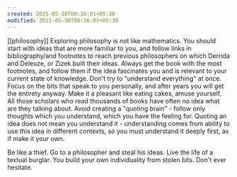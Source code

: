 ```yaml
---
created: 2021-05-30T00:36:01+05:30
modified: 2021-05-30T00:36:03+05:30
---
```

[[philosophy]]
Exploring philosophy is not like mathematics. You should start with ideas that are more familiar to you, and follow links in bibliography/and footnotes to reach previous philosophers on which Derrida and Deleuze, or Zizek built their ideas.
Always get the book with the most footnotes, and follow them if the idea fascinates you and is relevant to your current state of knowledge.
Don't try to "understand everything" at once. Focus on the bits that speak to you personally, and after years you will get the entirety anyway.
Make it a pleasant like eating cakes, amuse yourself. All those scholars who read thousands of books have often no idea what are they talking about.
Avoid creating a "quoting brain" - follow only thoughts which you understand, which you have the feeling for. Quoting an idea does not mean you understand it - understanding comes from ability to use this idea in different contexts, so you must understand it deeply first, as if make it your own. 

Be like a thief. Go to a philosopher and steal his ideas. Live the life of a textual burglar. You build your own individuality from stolen bits. Don't ever hesitate. 
